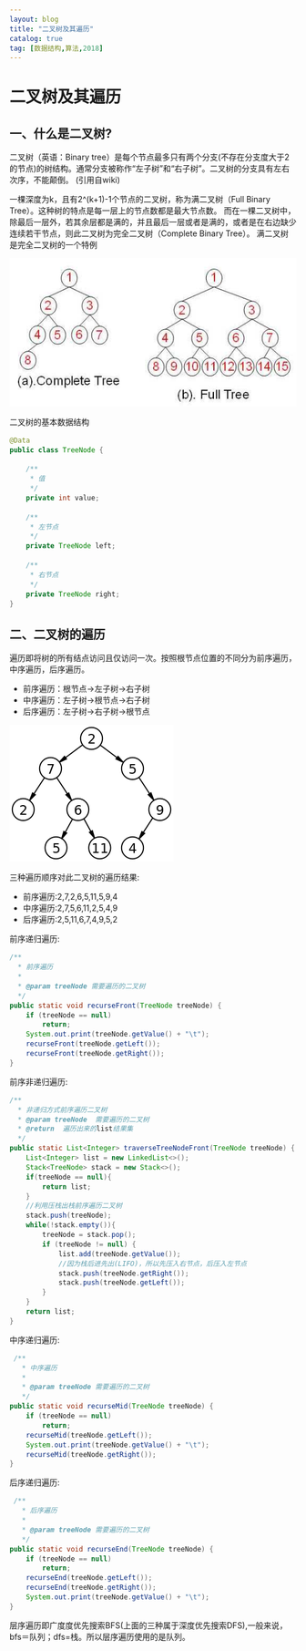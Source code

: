 ```yaml
---
layout: blog
title: "二叉树及其遍历"
catalog: true
tag: [数据结构,算法,2018]
---
```

# 二叉树及其遍历

## 一、什么是二叉树?

二叉树（英语：Binary tree）是每个节点最多只有两个分支(不存在分支度大于2的节点)的树结构。通常分支被称作“左子树”和“右子树”。二叉树的分支具有左右次序，不能颠倒。
(引用自wiki)

一棵深度为k，且有2^(k+1)-1个节点的二叉树，称为满二叉树（Full Binary Tree）。这种树的特点是每一层上的节点数都是最大节点数。
而在一棵二叉树中，除最后一层外，若其余层都是满的，并且最后一层或者是满的，或者是在右边缺少连续若干节点，则此二叉树为完全二叉树（Complete Binary Tree）。
满二叉树是完全二叉树的一个特例

![完全二叉树和满二叉树](https://raw.githubusercontent.com/RussXia/RussXia.github.io/master/_pic/binary-tree.jpg)

二叉树的基本数据结构

```java
@Data
public class TreeNode {

    /**
     * 值
     */
    private int value;

    /**
     * 左节点
     */
    private TreeNode left;

    /**
     * 右节点
     */
    private TreeNode right;
}
```

## 二、二叉树的遍历

遍历即将树的所有结点访问且仅访问一次。按照根节点位置的不同分为前序遍历，中序遍历，后序遍历。

+ 前序遍历：根节点->左子树->右子树
+ 中序遍历：左子树->根节点->右子树
+ 后序遍历：左子树->右子树->根节点

![二叉树的遍历](https://raw.githubusercontent.com/RussXia/RussXia.github.io/master/_pic/binary_tree_recurse.png)

三种遍历顺序对此二叉树的遍历结果:

+ 前序遍历:2,7,2,6,5,11,5,9,4
+ 中序遍历:2,7,5,6,11,2,5,4,9
+ 后序遍历:2,5,11,6,7,4,9,5,2

前序递归遍历:

```java
/**
  * 前序遍历
  *
  * @param treeNode 需要遍历的二叉树
  */
public static void recurseFront(TreeNode treeNode) {
    if (treeNode == null)
        return;
    System.out.print(treeNode.getValue() + "\t");
    recurseFront(treeNode.getLeft());
    recurseFront(treeNode.getRight());
}
```

前序非递归遍历:

```java
/**
  * 非递归方式前序遍历二叉树
  * @param treeNode  需要遍历的二叉树
  * @return  遍历出来的list结果集
  */
public static List<Integer> traverseTreeNodeFront(TreeNode treeNode) {
    List<Integer> list = new LinkedList<>();
    Stack<TreeNode> stack = new Stack<>();
    if(treeNode == null){
        return list;
    }
    //利用压栈出栈前序遍历二叉树
    stack.push(treeNode);
    while(!stack.empty()){
        treeNode = stack.pop();
        if (treeNode != null) {
            list.add(treeNode.getValue());
            //因为栈后进先出(LIFO)，所以先压入右节点，后压入左节点
            stack.push(treeNode.getRight());
            stack.push(treeNode.getLeft());
        }
    }
    return list;
}
```

中序递归遍历:

```java
 /**
   * 中序遍历
   *
   * @param treeNode 需要遍历的二叉树
   */
public static void recurseMid(TreeNode treeNode) {
    if (treeNode == null)
        return;
    recurseMid(treeNode.getLeft());
    System.out.print(treeNode.getValue() + "\t");
    recurseMid(treeNode.getRight());
}
```

后序递归遍历:

```java
 /**
   * 后序遍历
   *
   * @param treeNode 需要遍历的二叉树
   */
public static void recurseEnd(TreeNode treeNode) {
    if (treeNode == null)
        return;
    recurseEnd(treeNode.getLeft());
    recurseEnd(treeNode.getRight());
    System.out.print(treeNode.getValue() + "\t");
}
```

层序遍历即广度度优先搜索BFS(上面的三种属于深度优先搜索DFS),一般来说，bfs＝队列；dfs=栈。所以层序遍历使用的是队列。